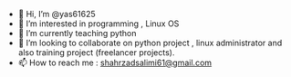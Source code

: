 - 👋 Hi, I’m @yas61625
- 👀 I’m interested in programming , Linux OS
- 🌱 I’m currently teaching  python
- 💞️ I’m looking to collaborate on python project , linux administrator and also training project (freelancer projects). 
- 📫 How to reach me : shahrzadsalimi61@gmail.com

<!---
yas61625/yas61625 is a ✨ special ✨ repository because its `README.md` (this file) appears on your GitHub profile.
You can click the Preview link to take a look at your changes.
--->
